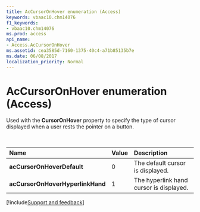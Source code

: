 ```yaml
---
title: AcCursorOnHover enumeration (Access)
keywords: vbaac10.chm14076
f1_keywords:
- vbaac10.chm14076
ms.prod: access
api_name:
- Access.AcCursorOnHover
ms.assetid: cea3585d-7160-1375-40c4-a71b85135b7e
ms.date: 06/08/2017
localization_priority: Normal
---
```



# AcCursorOnHover enumeration (Access)

Used with the **CursorOnHover** property to specify the type of cursor displayed when a user rests the pointer on a button.

<br/>

|Name|Value|Description|
|:-----|:-----|:-----|
|**acCursorOnHoverDefault**|0|The default cursor is displayed.|
|**acCursorOnHoverHyperlinkHand**|1|The hyperlink hand cursor is displayed.|

[!include[Support and feedback](~/includes/feedback-boilerplate.md)]
